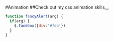 #Animation
##Check out my css animation skills__
```javascript
function fancyAlert(arg) {
  if(arg) {
    $.facebox({div:'#foo'})
  }
}
```

